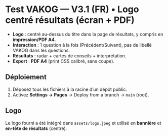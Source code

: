 # Test VAKOG — V3.1 (FR) • Logo centré résultats (écran + PDF)

- **Logo** : centré au-dessus du titre dans la page de résultats, y compris en **impression/PDF A4**.
- **Interaction** : 1 question à la fois (Précédent/Suivant), pas de libellé VAKOG dans les questions.
- **Résultats** : radar + cartes de conseils + interprétation.
- **Export** : **PDF A4** (print CSS calibré, sans coupe).

## Déploiement
1. Déposez tous les fichiers à la racine d’un dépôt public.
2. Activez **Settings → Pages** → Deploy from a branch → `main` (root).

## Logo
Le logo fourni a été intégré dans `assets/logo.jpeg` et utilisé en **bannière** et **en-tête de résultats** (centré).
